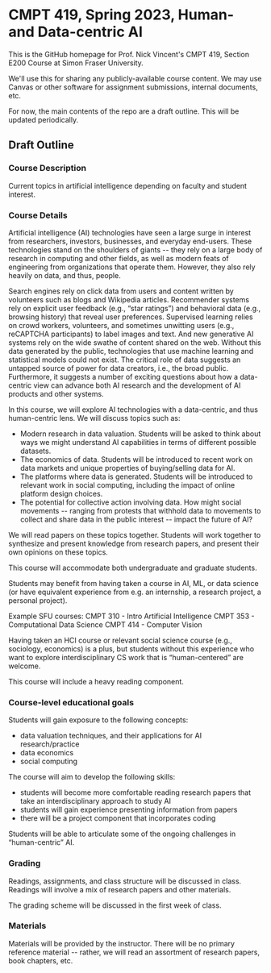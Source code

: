 # CMPT 419, Spring 2023, Human- and Data-centric AI

This is the GitHub homepage for Prof. Nick Vincent's CMPT 419, Section E200 Course at Simon 
Fraser University.

We'll use this for sharing any publicly-available course content. We may use Canvas or
other software for assignment submissions, internal documents, etc.

For now, the main contents of the repo are a draft outline. This will be updated periodically.

## Draft Outline

### Course Description
Current topics in artificial intelligence depending on faculty and student interest.  

### Course Details
Artificial intelligence (AI) technologies have seen a large surge in interest from researchers, investors, businesses, and everyday end-users. These technologies stand on the shoulders of giants -- they rely on a large body of research in computing and other fields, as well as modern feats of engineering from organizations that operate them. However, they also rely heavily on data, and thus, people.

Search engines rely on click data from users and content written by volunteers such as blogs and Wikipedia articles. Recommender systems rely on explicit user feedback (e.g., “star ratings”) and behavioral data (e.g., browsing history) that reveal user preferences. Supervised learning relies on crowd workers, volunteers, and sometimes unwitting users (e.g., reCAPTCHA participants) to label images and text. And new generative AI systems rely on the wide swathe of content shared on the web. Without this data generated by the public, technologies that use machine learning and statistical models could not exist. The critical role of data suggests an untapped source of power for data creators, i.e., the broad public. Furthermore, it suggests a number of exciting questions about how a data-centric view can advance both AI research and the development of AI products and other systems.

In this course, we will explore AI technologies with a data-centric, and thus human-centric lens. We will discuss topics such as:
- Modern research in data valuation. Students will be asked to think about ways we might understand AI capabilities in terms of different possible datasets.
- The economics of data. Students will be introduced to recent work on data markets and unique properties of buying/selling data for AI.
- The platforms where data is generated. Students will be introduced to relevant work in social computing, including the impact of online platform design choices.
- The potential for collective action involving data. How might social movements -- ranging from protests that withhold data to movements to collect and share data in the public interest -- impact the future of AI?

We will read papers on these topics together. Students will work together to synthesize and present knowledge from research papers, and present their own opinions on these topics.

This course will accommodate both undergraduate and graduate students.

Students may benefit from having taken a course in AI, ML, or data science (or have equivalent experience from e.g. an internship, a research project, a personal project).

Example SFU courses:
CMPT 310 - Intro Artificial Intelligence
CMPT 353 - Computational Data Science
CMPT 414 - Computer Vision

Having taken an HCI course or relevant social science course (e.g., sociology, economics) is a plus, but students without this experience who want to explore interdisciplinary CS work that is “human-centered” are welcome.

This course will include a heavy reading component.


### Course-level educational goals
Students will gain exposure to the following concepts:
- data valuation techniques, and their applications for AI research/practice
- data economics
- social computing

The course will aim to develop the following skills:
- students will become more comfortable reading research papers that take an interdisciplinary approach to study AI
- students will gain experience presenting information from papers
- there will be a project component that incorporates coding

Students will be able to articulate some of the ongoing challenges in “human-centric” AI.


### Grading
Readings, assignments, and class structure will be discussed in class. Readings will involve a mix of research papers and other materials.

The grading scheme will be discussed in the first week of class.

### Materials
Materials will be provided by the instructor. There will be no primary reference material -- rather, we will read an assortment of research papers, book chapters, etc.